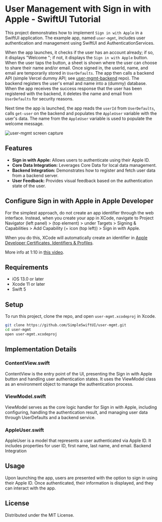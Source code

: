 # User Management with Sign in with Apple - SwiftUI Tutorial

This project demonstrates how to implement `Sign in with Apple` in a SwiftUI application. The example app, named `user-mgmt`, includes user authentication and management using SwiftUI and AuthenticationServices. 

When the app launches, it checks if the user has an account already; if so, it displays "Welcome <first name>"; if not, it displays the `Sign in with Apple` button. When the user taps the button, a sheet is shown where the user can choose to share their name and/or email. Once signed in, the userId, name, and email are temporarily stored in `UserDefaults`. The app then calls a backend API (simple Vercel dummy API; see [user-mgmt-backend](https://github.com/SimpleSwiftUI/user-mgmt-backend/tree/main) repo). The backend registers the user's email and name into a (dummy) database. When the app receives the success response that the user has been registered with the backend, it deletes the name and email from `UserDefaults` for security reasons. 

Next time the app is launched, the app reads the `userId` from `UserDefaults`, calls `get-user` on the backend and populates the `AppleUser` variable with the user's data. The name from the `AppleUser` variable is used to populate the welcome message.

![user-mgmt screen capture](screen-capture/user-mgmt.gifv)

## Features

- **Sign in with Apple:** Allows users to authenticate using their Apple ID.
- **Core Data Integration:** Leverages Core Data for local data management.
- **Backend Integration:** Demonstrates how to register and fetch user data from a backend server.
- **User Feedback:** Provides visual feedback based on the authentication state of the user.

## Configure Sign in with Apple in Apple Developer

For the simplest approach, do not create an app identifier through the web interface. Instead, when you create your app in XCode, navigate to Project Navigator (left panel) > <project name> (top element) > <project name> under Targets > Signing & Capabilities > Add Capability (+ icon (top left)) > Sign in with Apple.  

When you do this, XCode will automatically create an identifier in [Apple Developer Certificates, Identifiers & Profiles](https://developer.apple.com/account/resources/identifiers/list).

More info at 1:10 in [this video](https://youtu.be/O2FVDzoAB34?si=tHWOYiQ4P0sV0Gdu&t=70).

## Requirements

- iOS 13.0 or later
- Xcode 11 or later
- Swift 5

## Setup

To run this project, clone the repo, and open `user-mgmt.xcodeproj` in Xcode.

```bash
git clone https://github.com/SimpleSwiftUI/user-mgmt.git
cd user-mgmt
open user-mgmt.xcodeproj
```

## Implementation Details
### ContentView.swift

ContentView is the entry point of the UI, presenting the Sign in with Apple button and handling user authentication states. It uses the ViewModel class as an environment object to manage the authentication process.
### ViewModel.swift

ViewModel serves as the core logic handler for Sign in with Apple, including configuring, handling the authentication result, and managing user data through UserDefaults and a backend service.

### AppleUser.swift

AppleUser is a model that represents a user authenticated via Apple ID. It includes properties for user ID, first name, last name, and email.
Backend Integration

## Usage

Upon launching the app, users are presented with the option to sign in using their Apple ID. Once authenticated, their information is displayed, and they can interact with the app.

## License
Distributed under the MIT License.

